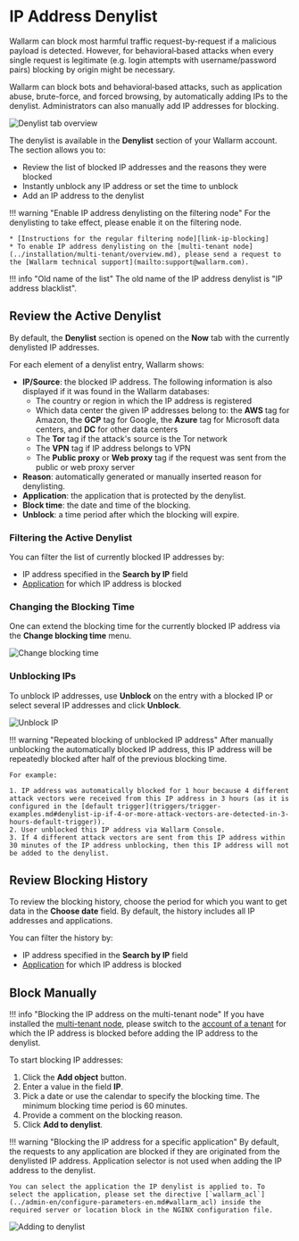 [link-ip-blocking]:     ../admin-en/configure-ip-blocking-en.md
[doc-apps-link]:        settings/applications.md

[img-denylist]:        ../images/user-guides/denylist/denylist.png
[img-denylist-add]:        ../images/user-guides/denylist/ip-denylisting.png
[img-denylist-change-time]: ../images/user-guides/denylist/denylist-contextual-change-time.png
[img-denylist-unblock]: ../images/user-guides/denylist/denylist-contextual-unblock.png

# IP Address Denylist

Wallarm can block most harmful traffic request-by-request if a malicious payload is detected. However, for behavioral‑based attacks when every single request is legitimate (e.g. login attempts with username/password pairs) blocking by origin might be necessary.

Wallarm can block bots and behavioral‑based attacks, such as application abuse, brute-force, and forced browsing, by automatically adding IPs to the denylist. Administrators can also manually add IP addresses for blocking.

![Denylist tab overview][img-denylist]

The denylist is available in the **Denylist** section of your Wallarm account. The section allows you to:

* Review the list of blocked IP addresses and the reasons they were blocked
* Instantly unblock any IP address or set the time to unblock
* Add an IP address to the denylist

!!! warning "Enable IP address denylisting on the filtering node"
    For the denylisting to take effect, please enable it on the filtering node.
    
    * [Instructions for the regular filtering node][link-ip-blocking]
    * To enable IP address denylisting on the [multi-tenant node](../installation/multi-tenant/overview.md), please send a request to the [Wallarm technical support](mailto:support@wallarm.com).

!!! info "Old name of the list"
    The old name of the IP address denylist is "IP address blacklist".

## Review the Active Denylist

By default, the **Denylist** section is opened on the **Now** tab with the currently denylisted IP addresses.

For each element of a denylist entry, Wallarm shows:

* **IP/Source**: the blocked IP address. The following information is also displayed if it was found in the Wallarm databases:
    * The country or region in which the IP address is registered
    * Which data center the given IP addresses belong to: the **AWS** tag for Amazon, the **GCP** tag for Google, the **Azure** tag for Microsoft data centers, and **DC** for other data centers
    * The **Tor** tag if the attack's source is the Tor network
    * The **VPN** tag if IP address belongs to VPN
    * The **Public proxy** or **Web proxy** tag if the request was sent from the public or web proxy server
* **Reason**: automatically generated or manually inserted reason for denylisting.
* **Application**: the application that is protected by the denylist.
* **Block time**: the date and time of the blocking.
* **Unblock**: a time period after which the blocking will expire.

### Filtering the Active Denylist

You can filter the list of currently blocked IP addresses by:

* IP address specified in the **Search by IP** field
* [Application][doc-apps-link] for which IP address is blocked

### Changing the Blocking Time

One can extend the blocking time for the currently blocked IP address via the **Change blocking time** menu.

![Change blocking time][img-denylist-change-time]

### Unblocking IPs

To unblock IP addresses, use **Unblock** on the entry with a blocked IP or select several IP addresses and click **Unblock**.

![Unblock IP][img-denylist-unblock]

!!! warning "Repeated blocking of unblocked IP address"
    After manually unblocking the automatically blocked IP address, this IP address will be repeatedly blocked after half of the previous blocking time.

    For example:

    1. IP address was automatically blocked for 1 hour because 4 different attack vectors were received from this IP address in 3 hours (as it is configured in the [default trigger](triggers/trigger-examples.md#denylist-ip-if-4-or-more-attack-vectors-are-detected-in-3-hours-default-trigger)).
    2. User unblocked this IP address via Wallarm Console.
    3. If 4 different attack vectors are sent from this IP address within 30 minutes of the IP address unblocking, then this IP address will not be added to the denylist.

## Review Blocking History

To review the blocking history, choose the period for which you want to get data in the **Choose date** field. By default, the history includes all IP addresses and applications.

You can filter the history by:

* IP address specified in the **Search by IP** field
* [Application][doc-apps-link] for which IP address is blocked

## Block Manually

!!! info "Blocking the IP address on the multi-tenant node"
    If you have installed the [multi-tenant node](../installation/multi-tenant/overview.md), please switch to the [account of a tenant](../installation/multi-tenant/configure-accounts.md#tenant-account-structure) for which the IP address is blocked before adding the IP address to the denylist.

To start blocking IP addresses:

1. Click the **Add object** button.
2. Enter a value in the field **IP**.
3. Pick a date or use the calendar to specify the blocking time. The minimum blocking time period is 60 minutes.
4. Provide a comment on the blocking reason.
5. Click **Add to denylist**.

!!! warning "Blocking the IP address for a specific application"
    By default, the requests to any application are blocked if they are originated from the denylisted IP address. Application selector is not used when adding the IP address to the denylist.

    You can select the application the IP denylist is applied to. To select the application, please set the directive [`wallarm_acl`](../admin-en/configure-parameters-en.md#wallarm_acl) inside the required server or location block in the NGINX configuration file.

![Adding to denylist][img-denylist-add]
